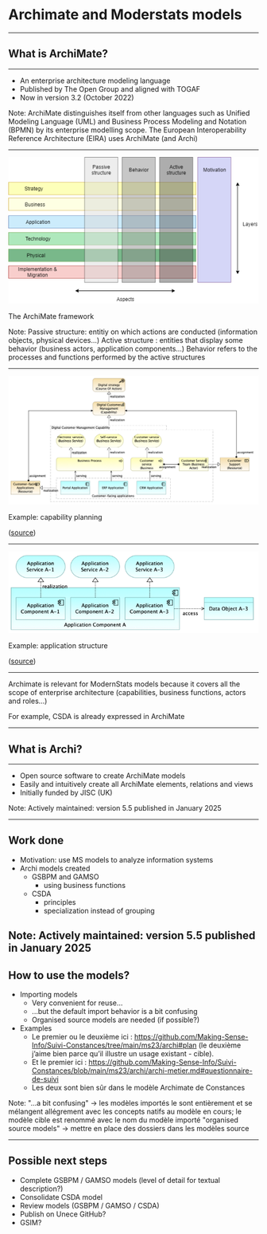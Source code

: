 # Archimate and Moderstats models

---

## What is ArchiMate?

----

- An enterprise architecture modeling language
- Published by The Open Group and aligned with TOGAF
- Now in version 3.2 (October 2022)

Note:
ArchiMate distinguishes itself from other languages such as Unified Modeling Language (UML) and Business Process Modeling and Notation (BPMN) by its enterprise modelling scope.
The European Interoperability Reference Architecture (EIRA) uses ArchiMate (and Archi)

----

<img src="full_framework.png">

The ArchiMate framework

Note:
Passive structure: entitiy on which actions are conducted (information objects, physical devices...)
Active structure : entities that display some behavior (business actors, application components...)
Behavior refers to the processes and functions performed by the active structures

----

<img src="capability-planning.png">

Example: capability planning

([source](https://www.hosiaisluoma.fi/blog/archimate/))

----

<img src="application-structure.png">

Example: application structure

([source](https://www.hosiaisluoma.fi/blog/archimate/))

----

Archimate is relevant for ModernStats models because it covers all the scope of enterprise architecture (capabilities, business functions, actors and roles...)

For example, CSDA is already expressed in ArchiMate

---

## What is Archi?

----

- Open source software to create ArchiMate models
- Easily and intuitively create all ArchiMate elements, relations and views
- Initially funded by JISC (UK)

Note:
Actively maintained: version 5.5 published in January 2025

---

## Work done

- Motivation: use MS models to analyze information systems
- Archi models created
  - GSBPM and GAMSO
    - using business functions
  - CSDA
    - principles
    - specialization instead of grouping

Note:
Actively maintained: version 5.5 published in January 2025
---

## How to use the models?

- Importing models
  - Very convenient for reuse...
  - ...but the default import behavior is a bit confusing
  - Organised source models are needed (if possible?)
- Examples
  - Le premier ou le deuxième ici : https://github.com/Making-Sense-Info/Suivi-Constances/tree/main/ms23/archi#plan (le deuxième j’aime bien parce qu’il illustre un usage existant - cible).
  - Et le premier ici : https://github.com/Making-Sense-Info/Suivi-Constances/blob/main/ms23/archi/archi-metier.md#questionnaire-de-suivi
  - Les deux sont bien sûr dans le modèle Archimate de Constances

Note:
"...a bit confusing" -> les modèles importés le sont entièrement et se mélangent allégrement avec les concepts natifs au modèle en cours; le modèle cible est renommé avec le nom du modèle importé
"organised source models" -> mettre en place des dossiers dans les modèles source

---

## Possible next steps

- Complete GSBPM / GAMSO models (level of detail for textual description?)
- Consolidate CSDA model
- Review models (GSBPM / GAMSO / CSDA)
- Publish on Unece GitHub?
- GSIM?
